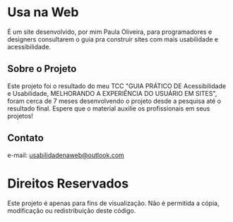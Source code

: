 # Usa na Web

É um site desenvolvido, por mim Paula Oliveira, para programadores e designers consultarem o guia pra construir sites com mais usabilidade e acessibilidade.

## Sobre o Projeto

Este projeto foi o resultado do meu TCC "GUIA PRÁTICO DE Acessibilidade e Usabilidade, MELHORANDO A EXPERIÊNCIA DO USUÁRIO EM SITES", foram cerca de 7 meses desenvolvendo o projeto desde a pesquisa até o resultado final. Espere que o material auxilie os profissionais em seus projetos!

## Contato

e-mail: usabilidadenaweb@outlook.com

# Direitos Reservados
Este projeto é apenas para fins de visualização. Não é permitida a cópia, modificação ou redistribuição deste código.


